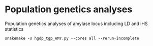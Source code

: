 # Population genetics analyses
Population genetics analyses of amylase locus including LD and iHS statistics

```
snakemake -s hgdp_tgp_AMY.py --cores all --rerun-incomplete 
```
